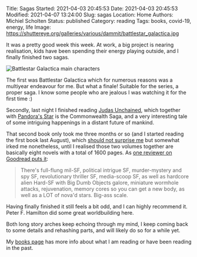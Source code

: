 Title: Sagas
Started: 2021-04-03 20:45:53
Date: 2021-04-03 20:45:53
Modified: 2021-04-07 13:24:00
Slug: sagas
Location: Home
Authors: Michiel Scholten
Status: published
Category: reading
Tags: books, covid-19, energy, life
Image: https://shuttereye.org/galleries/various/dammit/battlestar_galactica.jpg

It was a pretty good week this week. At work, a big project is nearing realisation, kids have been spending their energy playing outside, and I finally finished two sagas.

![Battlestar Galactica main characters](https://shuttereye.org/galleries/various/dammit/battlestar_galactica.jpg)

The first was Battlestar Galactica which for numerous reasons was a multiyear endeavour for me. But what a finale! Suitable for the series, a proper saga. I know some people who are jealous I was watching it for the first time :)

Secondly, last night I finished reading [Judas Unchained](https://www.goodreads.com/book/show/45244.Judas_Unchained), which together with [Pandora's Star](https://www.goodreads.com/book/show/45252.Pandora_s_Star) is the Commonwealth Saga, and a very interesting tale of some intriguing happenings in a distant future of mankind.

That second book only took me three months or so (and I started reading the first book last August), which [should not surprise me]({filename}need-recharging.md) but somewhat irked me nonetheless, until I realised those two volumes together are basically eight novels with a total of 1600 pages. As [one reviewer on Goodread puts it](https://www.goodreads.com/review/show/2488329397?book_show_action=true):

> There's full-flung mil-SF, political intrigue SF, murder-mystery and spy SF, revolutionary thriller SF, media-scoop SF, as well as hardcore alien Hard-SF with Big Dumb Objects galore, miniature wormhole attacks, rejuvenation, memory cores so you can get a new body, as well as a LOT of nova'd stars. Big-ass scale.

Having finally finished it still feels a bit odd, and I can highly recommend it. Peter F. Hamilton did some great worldbuilding here.

Both long story arches keep echoing through my mind, I keep coming back to some details and rehashing parts, and will likely do so for a while yet.

My [books page]({filename}../pages/books.md) has more info about what I am reading or have been reading in the past.
